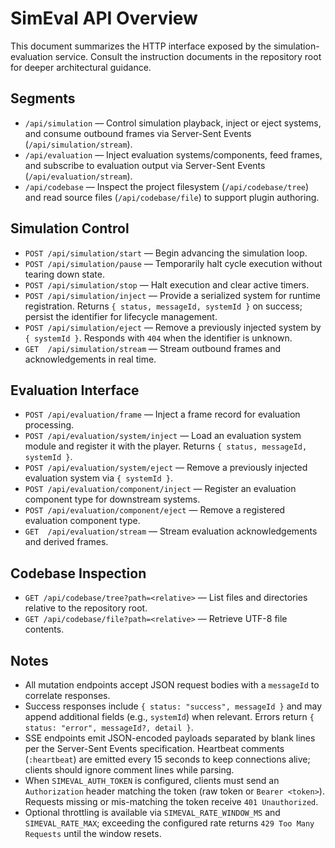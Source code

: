 # SimEval API Overview

This document summarizes the HTTP interface exposed by the simulation-evaluation service. Consult the instruction documents in the repository root for deeper architectural guidance.

## Segments
- `/api/simulation` — Control simulation playback, inject or eject systems, and consume outbound frames via Server-Sent Events (`/api/simulation/stream`).
- `/api/evaluation` — Inject evaluation systems/components, feed frames, and subscribe to evaluation output via Server-Sent Events (`/api/evaluation/stream`).
- `/api/codebase` — Inspect the project filesystem (`/api/codebase/tree`) and read source files (`/api/codebase/file`) to support plugin authoring.

## Simulation Control
- `POST /api/simulation/start` — Begin advancing the simulation loop.
- `POST /api/simulation/pause` — Temporarily halt cycle execution without tearing down state.
- `POST /api/simulation/stop` — Halt execution and clear active timers.
- `POST /api/simulation/inject` — Provide a serialized system for runtime registration. Returns `{ status, messageId, systemId }` on success; persist the identifier for lifecycle management.
- `POST /api/simulation/eject` — Remove a previously injected system by `{ systemId }`. Responds with `404` when the identifier is unknown.
- `GET  /api/simulation/stream` — Stream outbound frames and acknowledgements in real time.

## Evaluation Interface
- `POST /api/evaluation/frame` — Inject a frame record for evaluation processing.
- `POST /api/evaluation/system/inject` — Load an evaluation system module and register it with the player. Returns `{ status, messageId, systemId }`.
- `POST /api/evaluation/system/eject` — Remove a previously injected evaluation system via `{ systemId }`.
- `POST /api/evaluation/component/inject` — Register an evaluation component type for downstream systems.
- `POST /api/evaluation/component/eject` — Remove a registered evaluation component type.
- `GET  /api/evaluation/stream` — Stream evaluation acknowledgements and derived frames.

## Codebase Inspection
- `GET /api/codebase/tree?path=<relative>` — List files and directories relative to the repository root.
- `GET /api/codebase/file?path=<relative>` — Retrieve UTF-8 file contents.

## Notes
- All mutation endpoints accept JSON request bodies with a `messageId` to correlate responses.
- Success responses include `{ status: "success", messageId }` and may append additional fields (e.g., `systemId`) when relevant. Errors return `{ status: "error", messageId?, detail }`.
- SSE endpoints emit JSON-encoded payloads separated by blank lines per the Server-Sent Events specification. Heartbeat comments (`:heartbeat`) are emitted every 15 seconds to keep connections alive; clients should ignore comment lines while parsing.
- When `SIMEVAL_AUTH_TOKEN` is configured, clients must send an `Authorization` header matching the token (raw token or `Bearer <token>`). Requests missing or mis-matching the token receive `401 Unauthorized`.
- Optional throttling is available via `SIMEVAL_RATE_WINDOW_MS` and `SIMEVAL_RATE_MAX`; exceeding the configured rate returns `429 Too Many Requests` until the window resets.
